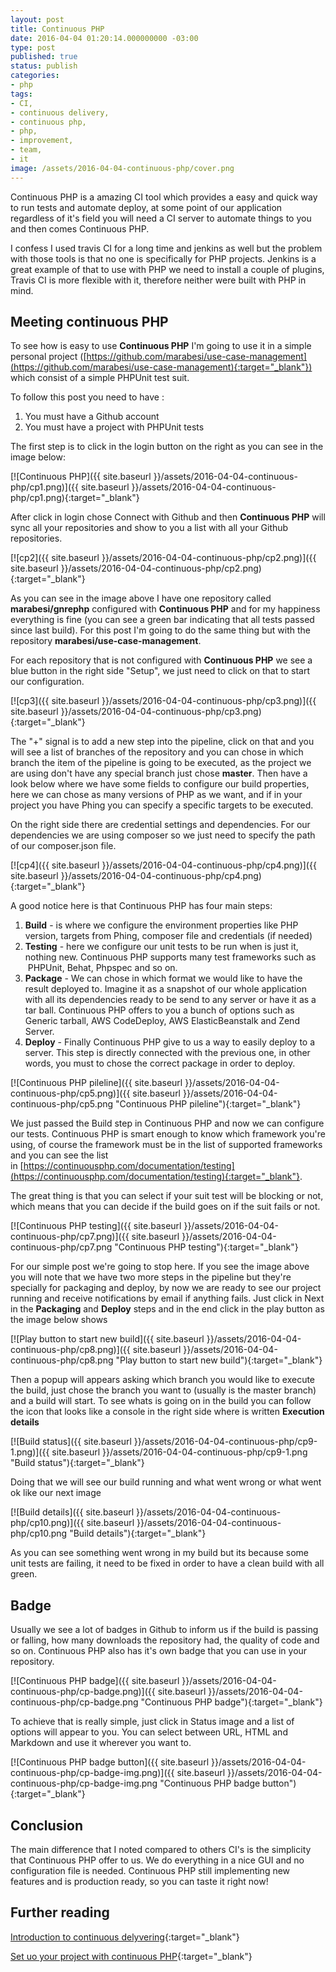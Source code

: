 ```yaml
---
layout: post
title: Continuous PHP
date: 2016-04-04 01:20:14.000000000 -03:00
type: post
published: true
status: publish
categories:
- php
tags:
- CI,
- continuous delivery,
- continuous php,
- php,
- improvement,
- team,
- it
image: /assets/2016-04-04-continuous-php/cover.png
---
```


Continuous PHP is a amazing CI tool which provides a easy and quick way to run tests and automate deploy, at some point
of our application regardless of it's field you will need a CI server to automate things to you and then comes Continuous PHP.

I confess I used travis CI for a long time and jenkins as well but the problem with those tools is that no one is
specifically for PHP projects. Jenkins is a great example of that to use with PHP we need to install a couple of plugins, Travis CI is more flexible with it, therefore neither were built with PHP in mind.

## Meeting continuous PHP

To see how is easy to use **Continuous PHP** I'm going to use it in a simple personal
project ([https://github.com/marabesi/use-case-management](https://github.com/marabesi/use-case-management){:target="_blank"})
which consist of a simple PHPUnit test suit.

To follow this post you need to have :

1. You must have a Github account
2. You must have a project with PHPUnit tests

The first step is to click in the login button on the right as you can see in the image below:

[![Continuous PHP]({{ site.baseurl }}/assets/2016-04-04-continuous-php/cp1.png)]({{ site.baseurl }}/assets/2016-04-04-continuous-php/cp1.png){:target="_blank"}

After click in login chose Connect with Github and then **Continuous PHP** will sync all your repositories and show to you a list with all your Github repositories.

[![cp2]({{ site.baseurl }}/assets/2016-04-04-continuous-php/cp2.png)]({{ site.baseurl }}/assets/2016-04-04-continuous-php/cp2.png){:target="_blank"}

As you can see in the image above I have one repository called **marabesi/gnrephp** configured with **Continuous PHP**
and for my happiness everything is fine (you can see a green bar indicating that all tests passed since last build). For
this post I'm going to do the same thing but with the repository **marabesi/use-case-management**.

For each repository that is not configured with **Continuous PHP** we see a blue button in the right side "Setup", we just need to click on that to start our configuration.

[![cp3]({{ site.baseurl }}/assets/2016-04-04-continuous-php/cp3.png)]({{ site.baseurl }}/assets/2016-04-04-continuous-php/cp3.png){:target="_blank"}

The "+" signal is to add a new step into the pipeline, click on that and you will see a list of branches of the
repository and you can chose in which branch the item of the pipeline is going to be executed, as the project we are
using don't have any special branch just chose **master**. Then have a look below where we have some fields to configure
our build properties, here we can chose as many versions of PHP as we want, and if in your project you have Phing you can specify a specific targets to be executed.

On the right side there are credential settings and dependencies. For our dependencies we are using composer so we just
need to specify the path of our composer.json file.

[![cp4]({{ site.baseurl }}/assets/2016-04-04-continuous-php/cp4.png)]({{ site.baseurl }}/assets/2016-04-04-continuous-php/cp4.png){:target="_blank"}

A good notice here is that Continuous PHP has four main steps:

1. **Build** - is where we configure the environment properties like PHP version, targets from Phing, composer file and
credentials (if needed)
2. **Testing** - here we configure our unit tests to be run when is just it, nothing new. Continuous PHP supports many
test frameworks such as  PHPUnit, Behat, Phpspec and so on.
3. **Package** - We can chose in which format we would like to have the result deployed to. Imagine it as a snapshot of
our whole application with all its dependencies ready to be send to any server or have it as a tar ball. Continuous PHP
offers to you a bunch of options such as Generic tarball, AWS CodeDeploy, AWS ElasticBeanstalk and Zend Server.
4. **Deploy** - Finally Continuous PHP give to us a way to easily deploy to a server. This step is directly connected
with the previous one, in other words, you must to chose the correct package in order to deploy.

[![Continuous PHP pileline]({{ site.baseurl }}/assets/2016-04-04-continuous-php/cp5.png)]({{ site.baseurl }}/assets/2016-04-04-continuous-php/cp5.png "Continuous PHP pileline"){:target="_blank"}

We just passed the Build step in Continuous PHP and now we can configure our tests. Continuous PHP is smart enough to
know which framework you're using, of course the framework must be in the list of supported frameworks and you can see
the list in [https://continuousphp.com/documentation/testing](https://continuousphp.com/documentation/testing){:target="_blank"}.

The great thing is that you can select if your suit test will be blocking or
not, which means that you can decide if the build goes on if the suit fails or
not.

[![Continuous PHP
testing]({{ site.baseurl }}/assets/2016-04-04-continuous-php/cp7.png)]({{ site.baseurl }}/assets/2016-04-04-continuous-php/cp7.png "Continuous PHP testing"){:target="_blank"}

For our simple post we're going to stop here. If you see the image above you will note that we have two more steps in
the pipeline but they're specially for packaging and deploy, by now we are ready to see our project running and receive
notifications by email if anything fails. Just click in Next in the **Packaging** and **Deploy** steps and in the end
click in the play button as the image below shows

[![Play button to start new
build]({{ site.baseurl }}/assets/2016-04-04-continuous-php/cp8.png)]({{ site.baseurl }}/assets/2016-04-04-continuous-php/cp8.png "Play button to start new build"){:target="_blank"}

Then a popup will appears asking which branch you would like to execute the build, just chose the branch you want to
(usually is the master branch) and a build will start. To see whats is going on in the build you can follow the icon
that looks like a console in the right side where is written **Execution details**

[![Build status]({{ site.baseurl }}/assets/2016-04-04-continuous-php/cp9-1.png)]({{ site.baseurl }}/assets/2016-04-04-continuous-php/cp9-1.png "Build status"){:target="_blank"}

Doing that we will see our build running and what went wrong or what went ok like our next image

[![Build details]({{ site.baseurl }}/assets/2016-04-04-continuous-php/cp10.png)]({{ site.baseurl }}/assets/2016-04-04-continuous-php/cp10.png "Build details"){:target="_blank"}

As you can see something went wrong in my build but its because some unit tests are failing, it need to be fixed in order to have a clean build with all green.

## Badge

Usually we see a lot of badges in Github to inform us if the build is passing or falling, how many downloads the
repository had, the quality of code and so on. Continuous PHP also has it's own badge that you can use in your
repository.

[![Continuous PHP
badge]({{ site.baseurl }}/assets/2016-04-04-continuous-php/cp-badge.png)]({{ site.baseurl }}/assets/2016-04-04-continuous-php/cp-badge.png "Continuous PHP badge"){:target="_blank"}

To achieve that is really simple, just click in Status image and a list of options will appear to you. You can select
between URL, HTML and Markdown and use it wherever you want to.

[![Continuous PHP badge
button]({{ site.baseurl }}/assets/2016-04-04-continuous-php/cp-badge-img.png)]({{ site.baseurl }}/assets/2016-04-04-continuous-php/cp-badge-img.png "Continuous PHP badge button"){:target="_blank"}

## Conclusion

The main difference that I noted compared to others CI's is the simplicity that
Continuous PHP offer to us. We do everything in a nice GUI and no configuration
file is needed. Continuous PHP still implementing new features and is production
ready, so you can taste it right now!

## Further reading

[Introduction to continuous delyvering](https://continuousphp.com/tutorial/introduction-continuous-delivery){:target="_blank"}

[Set uo your project with continuous
PHP](https://continuousphp.com/tutorial/create-and-set-up-your-project-on-continuousphp){:target="_blank"}